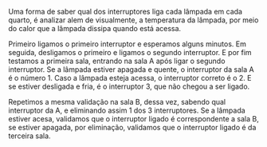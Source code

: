 Uma forma de saber qual dos interruptores liga cada lâmpada em cada quarto, é analizar alem de visualmente, a temperatura da lâmpada, por meio do calor que a lâmpada dissipa quando está acessa.

Primeiro ligamos o primeiro interruptor e esperamos alguns minutos. Em seguida, desligamos o primeiro e ligamos o segundo interruptor. E por fim testamos a primeira sala, entrando na sala A após ligar o segundo interruptor.
Se a lâmpada estiver apagada e quente, o interruptor da sala A é o número 1. Caso a lâmpada esteja acessa, o interruptor correto é o 2. E se estiver desligada e fria, é o interruptor 3, que não chegou a ser ligado.

Repetimos a mesma validação na sala B, dessa  vez, sabendo qual interruptor da A, e eliminando assim 1 dos 3 interruptores. Se a lâmpada estiver acesa, validamos que o interruptor ligado é correspondente a sala B, se estiver apagada, por eliminação, validamos que o interruptor ligado é da terceira sala.